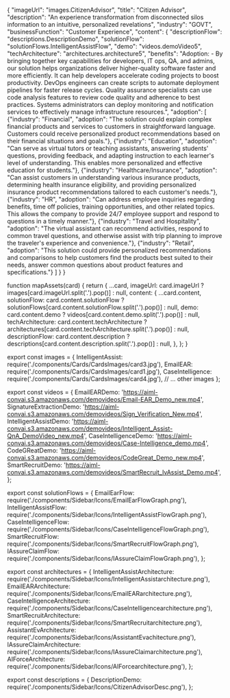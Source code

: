 {
  "imageUrl": "images.CitizenAdvisor",
  "title": "Citizen Advisor",
  "description": "An experience transformation from disconnected silos information to an intuitive, personalized revelations",
  "industry": "GOVT",
  "businessFunction": "Customer Experience",
  "content": {
    "descriptionFlow": "descriptions.DescriptionDemo",
    "solutionFlow": "solutionFlows.IntelligentAssistFlow",
    "demo": "videos.demoVideo5",
    "techArchitecture": "architectures.architecture5",
    "benefits": "Adoption: - By bringing together key capabilities for developers, IT ops, QA, and admins, our solution helps organizations deliver higher-quality software faster and more efficiently. It can help developers accelerate coding projects to boost productivity. DevOps engineers can create scripts to automate deployment pipelines for faster release cycles. Quality assurance specialists can use code analysis features to review code quality and adherence to best practices. Systems administrators can deploy monitoring and notification services to effectively manage infrastructure resources.",
    "adoption": [
      {"industry": "Financial", "adoption": "The solution could explain complex financial products and services to customers in straightforward language. Customers could receive personalized product recommendations based on their financial situations and goals."},
      {"industry": "Education", "adoption": "Can serve as virtual tutors or teaching assistants, answering students' questions, providing feedback, and adapting instruction to each learner's level of understanding. This enables more personalized and effective education for students."},
      {"industry": "Healthcare/Insurance", "adoption": "Can assist customers in understanding various insurance products, determining health insurance eligibility, and providing personalized insurance product recommendations tailored to each customer's needs."},
      {"industry": "HR", "adoption": "Can address employee inquiries regarding benefits, time off policies, training opportunities, and other related topics. This allows the company to provide 24/7 employee support and respond to questions in a timely manner."},
      {"industry": "Travel and Hospitality", "adoption": "The virtual assistant can recommend activities, respond to common travel questions, and otherwise assist with trip planning to improve the traveler's experience and convenience."},
      {"industry": "Retail", "adoption": "This solution could provide personalized recommendations and comparisons to help customers find the products best suited to their needs, answer common questions about product features and specifications."}
    ]
  }
}

function mapAssets(card) {
  return {
    ...card,
    imageUrl: card.imageUrl ? images[card.imageUrl.split('.').pop()] : null,
    content: {
      ...card.content,
      solutionFlow: card.content.solutionFlow ? solutionFlows[card.content.solutionFlow.split('.').pop()] : null,
      demo: card.content.demo ? videos[card.content.demo.split('.').pop()] : null,
      techArchitecture: card.content.techArchitecture ? architectures[card.content.techArchitecture.split('.').pop()] : null,
      descriptionFlow: card.content.description ? descriptions[card.content.description.split('.').pop()] : null,
    },
  };
}



export const images = {
  IntelligentAssist: require('./components/Cards/CardsImages/card3.jpg'),
  EmailEAR: require('./components/Cards/CardsImages/card1.jpg'),
  CaseIntelligence: require('./components/Cards/CardsImages/card4.jpg'),
  // ... other images
};

export const videos = {
  EmailEARDemo: 'https://aiml-convai.s3.amazonaws.com/demovideos/Email-EAR_Demo_new.mp4',
  SignatureExtractionDemo: 'https://aiml-convai.s3.amazonaws.com/demovideos/Sign_Verification_New.mp4',
  IntelligentAssistDemo: 'https://aiml-convai.s3.amazonaws.com/demovideos/Intelligent_Assist-QnA_DemoVideo_new.mp4',
  CaseIntelligenceDemo: 'https://aiml-convai.s3.amazonaws.com/demovideos/Case-Intelligence_demo.mp4',
  CodeGReatDemo: 'https://aiml-convai.s3.amazonaws.com/demovideos/CodeGreat_Demo_new.mp4',
  SmartRecruitDemo: 'https://aiml-convai.s3.amazonaws.com/demovideos/SmartRecruit_IvAssist_Demo.mp4',
};

export const solutionFlows = {
  EmailEarFlow: require('./components/Sidebar/Icons/EmailEarFlowGraph.png'),
  IntelligentAssistFlow: require('./components/Sidebar/Icons/IntelligentAssistFlowGraph.png'),
  CaseIntelligenceFlow: require('./components/Sidebar/Icons/CaseIntelligenceFlowGraph.png'),
  SmartRecruitFlow: require('./components/Sidebar/Icons/SmartRecruitFlowGraph.png'),
  IAssureClaimFlow: require('./components/Sidebar/Icons/IAssureClaimFlowGraph.png'),
};

export const architectures = {
  IntelligentAssistArchitecture: require('./components/Sidebar/Icons/IntelligentAssistarchitecture.png'),
  EmailEARArchitecture: require('./components/Sidebar/Icons/EmailEARarchitecture.png'),
  CaseIntelligenceArchitecture: require('./components/Sidebar/Icons/CaseIntelligencearchitecture.png'),
  SmartRecruitArchitecture: require('./components/Sidebar/Icons/SmartRecruitarchitecture.png'),
  AssistantEvArchitecture: require('./components/Sidebar/Icons/AssistantEvachitecture.png'),
  IAssureClaimArchitecture: require('./components/Sidebar/Icons/IAssureClaimarchitecture.png'),
  AIForceArchitecture: require('./components/Sidebar/Icons/AIForcearchitecture.png'),
};

export const descriptions = {
  DescriptionDemo: require('./components/Sidebar/Icons/CitizenAdvisorDesc.png'),
};
